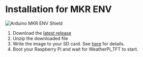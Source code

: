 # Installation for MKR ENV

![Arduino MKR ENV Shield](https://user-images.githubusercontent.com/3049858/79135621-eef4f080-7daf-11ea-97a6-8760266a50bb.jpg)

1. Download the [latest release](https://drive.google.com/open?id=1mo6LHWPsm_JBmMwiMcn8H-1lESI1KIQK)
2. Unzip the downloaded file
3. Write the image to your SD card. See [here](https://www.raspberrypi.org/documentation/installation/installing-images/README.md) for details.
4. Boot your Raspberry Pi and wait for WeatherPi_TFT to start.
